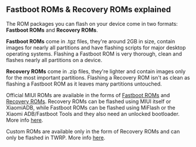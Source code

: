 ## Fastboot ROMs & Recovery ROMs explained

The ROM packages you can flash on your device come in two formats: **Fastboot ROMs** and **Recovery ROMs**.

**Fastboot ROMs** come in .tgz files, they're around 2GB in size, contain images for nearly all partitions and have flashing scripts for major desktop operating systems. Flashing a Fastboot ROM is very thorough, clean and flashes nearly all partitions on a device.

**Recovery ROMs** come in .zip files, they're lighter and contain images only for the most important partitions. Flashing a Recovery ROM isn't as clean as flashing a Fastboot ROM as it leaves many partitions untouched.

Official MIUI ROMs are available in the forms of [Fastboot ROMs](http://en.miui.com/a-234.html) and [Recovery ROMs](http://en.miui.com/download.html). Recovery ROMs can be flashed using MIUI itself or XiaomiADB, while Fastboot ROMs can be flashed using MiFlash or the Xiaomi ADB/Fastboot Tools and they also need an unlocked bootloader. More info [here](flashofficial.md).

Custom ROMs are available only in the form of Recovery ROMs and can only be flashed in TWRP. More info [here](flashcustom.md).